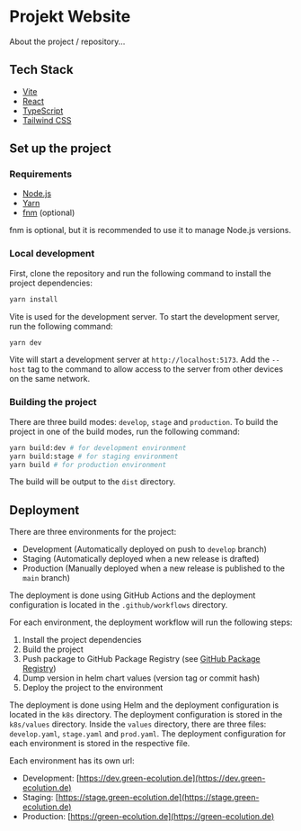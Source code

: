 # Projekt Website

About the project / repository...

## Tech Stack

- [Vite](https://vitejs.dev/)
- [React](https://reactjs.org/)
- [TypeScript](https://www.typescriptlang.org/)
- [Tailwind CSS](https://tailwindcss.com/)

## Set up the project

### Requirements

- [Node.js](https://nodejs.org/en)
- [Yarn](https://yarnpkg.com/)
- [fnm](https://github.com/Schniz/fnm) (optional)

fnm is optional, but it is recommended to use it to manage Node.js versions.

### Local development

First, clone the repository and run the following command to install the project dependencies:

```bash
yarn install
```

Vite is used for the development server. To start the development server, run the following command:

```bash
yarn dev
```

Vite will start a development server at `http://localhost:5173`. Add the `--host` tag to the command to allow access to the server from other devices on the same network.

### Building the project

There are three build modes: `develop`, `stage` and `production`. To build the project in one of the build modes, run the following command:

```bash
yarn build:dev # for development environment
yarn build:stage # for staging environment
yarn build # for production environment
```

The build will be output to the `dist` directory.

## Deployment

There are three environments for the project:

- Development (Automatically deployed on push to `develop` branch)
- Staging (Automatically deployed when a new release is drafted)
- Production (Manually deployed when a new release is published to the `main` branch)

The deployment is done using GitHub Actions and the deployment configuration is located in the `.github/workflows` directory.

For each environment, the deployment workflow will run the following steps:

1. Install the project dependencies
2. Build the project
3. Push package to GitHub Package Registry (see [GitHub Package Registry](https://github.com/orgs/SmartCityFlensburg/packages?repo_name=project-website))
4. Dump version in helm chart values (version tag or commit hash)
5. Deploy the project to the environment

The deployment is done using Helm and the deployment configuration is located in the `k8s` directory. The deployment configuration is stored in the `k8s/values` directory. Inside the `values` directory, there are three files: `develop.yaml`, `stage.yaml` and `prod.yaml`. The deployment configuration for each environment is stored in the respective file.

Each environment has its own url:

- Development: [https://dev.green-ecolution.de](https://dev.green-ecolution.de)
- Staging: [https://stage.green-ecolution.de](https://stage.green-ecolution.de)
- Production: [https://green-ecolution.de](https://green-ecolution.de)
